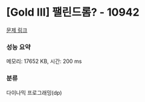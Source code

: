 # [Gold III] 팰린드롬? - 10942 

[문제 링크](https://www.acmicpc.net/problem/10942) 

### 성능 요약

메모리: 17652 KB, 시간: 200 ms

### 분류

다이나믹 프로그래밍(dp)

